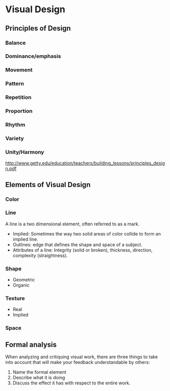 # Visual Design
## Principles of Design

### Balance

### Dominance/emphasis

### Movement

### Pattern

### Repetition

### Proportion

### Rhythm

### Variety

### Unity/Harmony

http://www.getty.edu/education/teachers/building_lessons/principles_design.pdf




## Elements of Visual Design

### Color

### Line
A line is a two dimensional element, often referred to as a mark.

- Implied: Sometimes the way two solid areas of color collide to form an implied line.
- Outlines: edge that defines the shape and space of a subject.
- Attributes of a line: Integrity (solid or broken), thickness, direction, complexity (straightness).

### Shape
- Geometric
- Organic

### Texture
- Real
- Implied

### Space

## Formal analysis

When analyzing and critiquing visual work, there are three things to take into account that will make your feedback understandable by others:

1. Name the formal element
2. Describe what it is doing
3. Discuss the effect it has with respect to the entire work.

